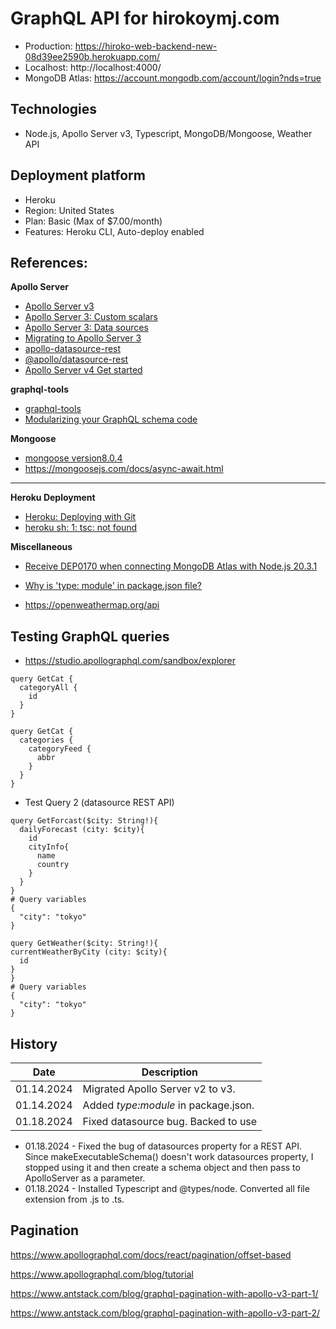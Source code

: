 # GraphQL API for hirokoymj.com

- Production: https://hiroko-web-backend-new-08d39ee2590b.herokuapp.com/
- Localhost: http://localhost:4000/
- MongoDB Atlas: https://account.mongodb.com/account/login?nds=true

## Technologies

- Node.js, Apollo Server v3, Typescript, MongoDB/Mongoose, Weather API

## Deployment platform

- Heroku
- Region: United States
- Plan: Basic (Max of $7.00/month)
- Features: Heroku CLI, Auto-deploy enabled

## References:

**Apollo Server**

- [Apollo Server v3](https://www.apollographql.com/docs/apollo-server/v3)
- [Apollo Server 3: Custom scalars](https://www.apollographql.com/docs/apollo-server/v3/schema/custom-scalars)
- [Apollo Server 3: Data sources](https://www.apollographql.com/docs/apollo-server/v3/data/data-sources)
- [Migrating to Apollo Server 3](https://www.apollographql.com/docs/apollo-server/v3/migration)
- [apollo-datasource-rest](https://www.npmjs.com/package/apollo-datasource-rest)
- [@apollo/datasource-rest](https://www.npmjs.com/package/@apollo/datasource-rest)
- [Apollo Server v4 Get started](https://www.apollographql.com/docs/apollo-server/getting-started)

**graphql-tools**

- [graphql-tools](https://the-guild.dev/graphql/tools/docs/introduction)
- [Modularizing your GraphQL schema code](https://www.apollographql.com/blog/modularizing-your-graphql-schema-code)

**Mongoose**

- [mongoose version8.0.4](https://mongoosejs.com/docs/connections.html#options)
- https://mongoosejs.com/docs/async-await.html

<hr />

**Heroku Deployment**

- [Heroku: Deploying with Git](https://devcenter.heroku.com/articles/git#create-a-heroku-remote)
- [heroku sh: 1: tsc: not found](https://stackoverflow.com/questions/70707931/heroku-sh-1-tsc-not-found)

**Miscellaneous**

- [Receive DEP0170 when connecting MongoDB Atlas with Node.js 20.3.1](https://stackoverflow.com/questions/76594556/receive-dep0170-when-connecting-mongodb-atlas-with-node-js-20-3-1)
- [Why is 'type: module' in package.json file?](https://stackoverflow.com/questions/61401475/why-is-type-module-in-package-json-file)

- https://openweathermap.org/api

## Testing GraphQL queries

- https://studio.apollographql.com/sandbox/explorer

```
query GetCat {
  categoryAll {
    id
  }
}
```

```
query GetCat {
  categories {
    categoryFeed {
      abbr
    }
  }
}
```

- Test Query 2 (datasource REST API)

```
query GetForcast($city: String!){
  dailyForecast (city: $city){
    id
    cityInfo{
      name
      country
    }
  }
}
# Query variables
{
  "city": "tokyo"
}
```

```
query GetWeather($city: String!){
currentWeatherByCity (city: $city){
  id
}
}
# Query variables
{
  "city": "tokyo"
}
```

## History

| Date       | Description                          |
| ---------- | ------------------------------------ |
| 01.14.2024 | Migrated Apollo Server v2 to v3.     |
| 01.14.2024 | Added _type:module_ in package.json. |
| 01.18.2024 | Fixed datasource bug. Backed to use  |

- 01.18.2024 - Fixed the bug of datasources property for a REST API. Since makeExecutableSchema() doesn't work datasources property, I stopped using it and then create a schema object and then pass to ApolloServer as a parameter.
- 01.18.2024 - Installed Typescript and @types/node. Converted all file extension from .js to .ts.

## Pagination

https://www.apollographql.com/docs/react/pagination/offset-based

https://www.apollographql.com/blog/tutorial

https://www.antstack.com/blog/graphql-pagination-with-apollo-v3-part-1/

https://www.antstack.com/blog/graphql-pagination-with-apollo-v3-part-2/
